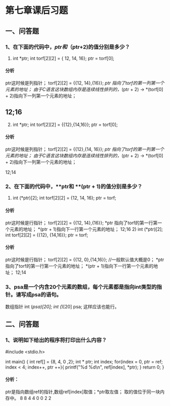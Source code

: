 # 第七章课后习题

## 一、问答题
### 1、在下面的代码中，*ptr和*（ptr+2)的值分别是多少？

1) int *ptr;
    int torf[2][2] = { 12, 14, 16};
    ptr = torf[0];
#### 分析
ptr这时候是列指针；
torf[2][2] = {{12, 14},{16}};
*ptr 指向了torf的第一列第一个元素的地址；
由于C语言这块数组内存是连续线性排列的，*(ptr + 2) -> *(torf[0] + 2)指向下一列第一个元素的地址；

12;16
------------------
2) int *ptr;
    int torf[2][2] = {{12},{14,16}};
    ptr = torf[0];
#### 分析
ptr这时候是列指针；
torf[2][2] = {{12},{14, 16}};
*ptr 指向了torf的第一列第一个元素的地址；
由于C语言这块数组内存是连续线性排列的，*(ptr + 2) -> *(torf[0] + 2)指向下一列第一个元素的地址；

12;14

### 2、在下面的代码中，**ptr和 **(ptr + 1)的值分别是多少？
1)  int (*ptr)[2];
    int torf[2][2] = {12, 14, 16};
    ptr = torf;
#### 分析
ptr这时候是行指针；
torf[2][2] = {{12, 14},{16}};
*ptr 指向了torf的第一行第一个元素的地址；
*(ptr + 1)指向下一行第一个元素的地址；
12;16
2)  int (*ptr)[2];
    int torf[2][2] = {{12}, {14,16}};
    ptr = torf;
#### 分析
ptr这时候是行指针；
torf[2][2] = {{12, 0},{14,16}}; //一般默认值大概是0；
*ptr 指向了torf的第一行第一个元素的地址；
*(ptr + 1)指向下一行第一个元素的地址；
12;14

### 3、psa是一个内含20个元素的数组，每个元素都是指向int类型的指针。请写成psa的语句。
数组指针
int (*psa)[20];
int (*)[20] psa; 这样应该也能行。

## 二、问答题
### 1、说明如下给出的程序将打印出什么内容？
#include <stdio.h>

int main()
{
    int ref[] = {8, 4, 0 ,2};
    int * ptr;
    int index;
    for(index = 0, ptr = ref; index < 4; index++, ptr ++){
        printf("%d %d\n", ref[index], *ptr);
    }
    return 0;
}
#### 分析：
ptr是指向数组ref的指针,数组ref[index]取值；*ptr取左值；
取的值位于同一块内存中。
8 8
4 4
0 0
2 2








